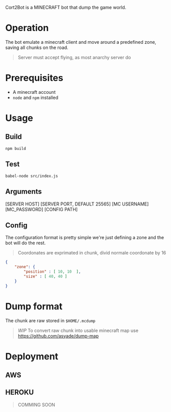 Cort2Bot is a MINECRAFT bot that dump the game world.

# Operation
The bot emulate a minecraft client and move around a predefined zone, saving all chunks on the road.
> Server must accept flying, as most anarchy server do

# Prerequisites
- A minecraft account
- `node` and `npm` installed

# Usage
## Build
```shell
npm build
```

## Test
```shell
babel-node src/index.js
```

## Arguments
[SERVER HOST] [SERVER PORT, DEFAULT 25565] [MC USERNAME] [MC_PASSWORD] [CONFIG PATH]

## Config
The configuration format is pretty simple we're just defining a zone and the bot will do the rest.
> Coordonates are exprimated in chunk, divid normale coordonate by 16 
```json
{
    "zone": {
        "position" : [ 10, 10  ],
        "size" : [ 40, 40 ]
    }
}
```

# Dump format
The chunk are raw stored in `$HOME/.mcdump`
> *WIP* To convert raw chunk into usable minecraft map use https://github.com/asyade/dump-map

# Deployment
## AWS
## HEROKU
> COMMING SOON
